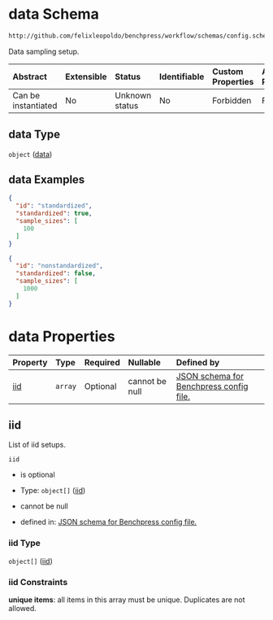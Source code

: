 # data Schema

```txt
http://github.com/felixleopoldo/benchpress/workflow/schemas/config.schema.json#/properties/resources/properties/data
```

Data sampling setup.

| Abstract            | Extensible | Status         | Identifiable | Custom Properties | Additional Properties | Access Restrictions | Defined In                                                       |
| :------------------ | :--------- | :------------- | :----------- | :---------------- | :-------------------- | :------------------ | :--------------------------------------------------------------- |
| Can be instantiated | No         | Unknown status | No           | Forbidden         | Forbidden             | none                | [config.schema.json*](config.schema.json "open original schema") |

## data Type

`object` ([data](config-properties-resources-properties-data.md))

## data Examples

```json
{
  "id": "standardized",
  "standardized": true,
  "sample_sizes": [
    100
  ]
}
```

```json
{
  "id": "nonstandardized",
  "standardized": false,
  "sample_sizes": [
    1000
  ]
}
```

# data Properties

| Property    | Type    | Required | Nullable       | Defined by                                                                                                                                                                                                                                                    |
| :---------- | :------ | :------- | :------------- | :------------------------------------------------------------------------------------------------------------------------------------------------------------------------------------------------------------------------------------------------------------ |
| [iid](#iid) | `array` | Optional | cannot be null | [JSON schema for Benchpress config file.](config-properties-resources-properties-data-properties-list-of-iid-setups.md "http://github.com/felixleopoldo/benchpress/workflow/schemas/config.schema.json#/properties/resources/properties/data/properties/iid") |

## iid

List of iid setups.

`iid`

*   is optional

*   Type: `object[]` ([iid](config-definitions-iid.md))

*   cannot be null

*   defined in: [JSON schema for Benchpress config file.](config-properties-resources-properties-data-properties-list-of-iid-setups.md "http://github.com/felixleopoldo/benchpress/workflow/schemas/config.schema.json#/properties/resources/properties/data/properties/iid")

### iid Type

`object[]` ([iid](config-definitions-iid.md))

### iid Constraints

**unique items**: all items in this array must be unique. Duplicates are not allowed.
